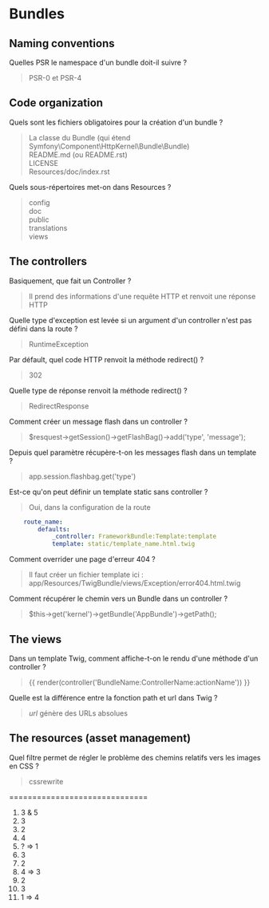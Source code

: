 # Bundles

## Naming conventions
Quelles PSR le namespace d'un bundle doit-il suivre ?
> PSR-0 et PSR-4

## Code organization
Quels sont les fichiers obligatoires pour la création d'un bundle ?
> La classe du Bundle (qui étend Symfony\Component\HttpKernel\Bundle\Bundle)  
> README.md (ou README.rst)  
> LICENSE  
> Resources/doc/index.rst  

Quels sous-répertoires met-on dans Resources ?
> config  
> doc  
> public  
> translations  
> views  

## The controllers
Basiquement, que fait un Controller ?
> Il prend des informations d'une requête HTTP et renvoit une réponse HTTP

Quelle type d'exception est levée si un argument d'un controller n'est pas défini dans la route ?
> RuntimeException

Par défault, quel code HTTP renvoit la méthode redirect() ?
> 302

Quelle type de réponse renvoit la méthode redirect() ?
> RedirectResponse

Comment créer un message flash dans un controller ?
> $resquest->getSession()->getFlashBag()->add('type', 'message');

Depuis quel paramètre récupère-t-on les messages flash dans un template ?
> app.session.flashbag.get('type')

Est-ce qu'on peut définir un template static sans controller ?
> Oui, dans la configuration de la route  
```yml
    route_name:
        defaults:
            _controller: FrameworkBundle:Template:template
            template: static/template_name.html.twig
```

Comment overrider une page d'erreur 404 ?
> Il faut créer un fichier template ici : app/Resources/TwigBundle/views/Exception/error404.html.twig

Comment récupérer le chemin vers un Bundle dans un controller ?
> $this->get('kernel')->getBundle('AppBundle')->getPath();

## The views
Dans un template Twig, comment affiche-t-on le rendu d'une méthode d'un controller ?
> {{ render(controller('BundleName:ControllerName:actionName')) }}

Quelle est la différence entre la fonction path et url dans Twig ?
> *url* génère des URLs absolues

## The resources (asset management)
Quel filtre permet de régler le problème des chemins relatifs vers les images en CSS ?
> cssrewrite

==============================

1. 3 & 5
2. 3
3. 2
4. 4
5. ? => 1
6. 3
7. 2
8. 4 => 3
9. 2
10. 3
11. 1 => 4
